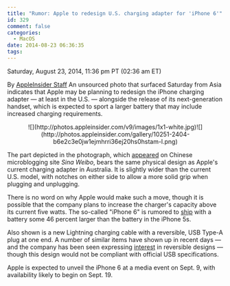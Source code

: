 ```yaml
---
title: "Rumor: Apple to redesign U.S. charging adapter for 'iPhone 6'"
id: 329
comment: false
categories:
  - MacOS
date: 2014-08-23 06:36:35
tags:
---
```


<div readability="40">

 Saturday, August 23, 2014, 11:36 pm PT (02:36 am ET) 

 By [AppleInsider Staff](mailto:news@appleinsider.com)
<span>An unsourced photo that surfaced Saturday from Asia indicates that Apple may be planning to redesign the iPhone charging adapter — at least in the U.S. — alongside the release of its next-generation handset, which is expected to sport a larger battery that may include increased charging requirements. 

</span>

<div align="center">
<div>![](http://photos.appleinsider.com/v9/images/1x1-white.jpg)<noscript>![](http://photos.appleinsider.com/gallery/10251-2404-b6e2c3e0jw1ejmhrri36ej20hs0hstam-l.png)</noscript></div>

<span></span></div>

The part depicted in the photograph, which [appeared](http://weibo.com/3068314592/BjBmeBhh3?mod=weibotime) on Chinese microblogging site _Sina Weibo_, bears the same physical design as Apple's current charging adapter in Australia. It is slightly wider than the current U.S. model, with notches on either side to allow a more solid grip when plugging and unplugging. 

There is no word on why Apple would make such a move, though it is possible that the company plans to increase the charger's capacity above its current five watts. The so-called "iPhone 6" is rumored to [ship](http://appleinsider.com/articles/14/08/06/rumor-iphone-6-to-feature-2100mah-battery-46-increase-from-iphone-5s) with a battery some 46 percent larger than the battery in the iPhone 5s.

Also shown is a new Lightning charging cable with a reversible, USB Type-A plug at one end. A number of similar items have shown up in recent days — and the company has been seen expressing [interest](http://appleinsider.com/articles/14/08/21/apples-interest-in-reversible-usb-plugs-detailed-in-new-patent-application) in reversible designs — though this design would not be compliant with official USB specifications.

Apple is expected to unveil the iPhone 6 at a media event on Sept. 9, with availability likely to begin on Sept. 19\. 
</div>